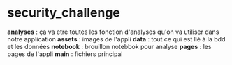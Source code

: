 # security_challenge

**analyses** : ça va etre toutes les fonction d'analyses qu'on va utiliser dans notre application
**assets** : images de l'appli 
**data** : tout ce qui est lié à la bdd et les données 
**notebook** : brouillon notebbok pour analyse 
**pages** : les pages de l'appli 
**main** : fichiers principal
